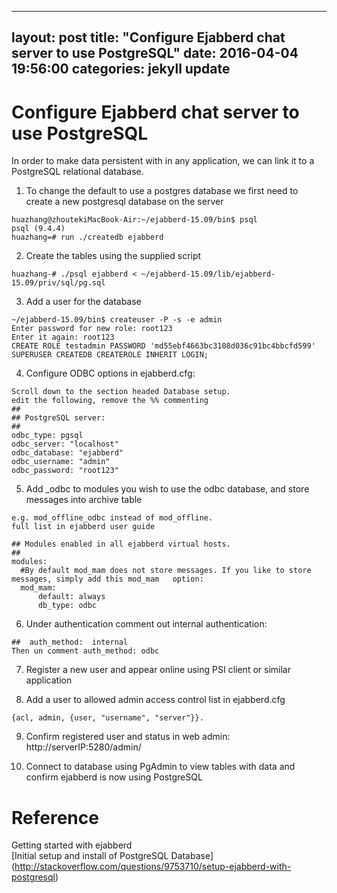 
---
layout: post
title: "Configure Ejabberd chat server to use PostgreSQL"
date: 2016-04-04 19:56:00
categories: jekyll update
---

Configure Ejabberd chat server to use PostgreSQL
================================================
In order to make data persistent with in any application, we can link it to a PostgreSQL relational database.
 
1. To change the default to use a postgres database we first need to create a new postgresql database on the server  
```code
huazhang@zhoutekiMacBook-Air:~/ejabberd-15.09/bin$ psql
psql (9.4.4)
huazhang=# run ./createdb ejabberd
 ```
 
2. Create the tables using the supplied script    
```code
huazhang-# ./psql ejabberd < ~/ejabberd-15.09/lib/ejabberd-15.09/priv/sql/pg.sql
```
 
3. Add a user for the database  
```code
~/ejabberd-15.09/bin$ createuser -P -s -e admin  
Enter password for new role: root123  
Enter it again: root123  
CREATE ROLE testadmin PASSWORD 'md55ebf4663bc3108d036c91bc4bbcfd599' SUPERUSER CREATEDB CREATEROLE INHERIT LOGIN;  
```

4. Configure ODBC options in ejabberd.cfg:  
```code
Scroll down to the section headed Database setup.  
edit the following, remove the %% commenting  
##  
## PostgreSQL server:  
##  
odbc_type: pgsql  
odbc_server: "localhost"  
odbc_database: "ejabberd"  
odbc_username: "admin"  
odbc_password: "root123"  
```
 
 
5. Add _odbc to modules you wish to use the odbc database, and store messages into archive table  
```code  
e.g. mod_offline_odbc instead of mod_offline.  
full list in ejabberd user guide   

## Modules enabled in all ejabberd virtual hosts.  
##  
modules:    
  #By default mod_mam does not store messages. If you like to store messages, simply add this mod_mam   option:  
  mod_mam:  
      default: always   
      db_type: odbc        
 ```

6. Under authentication comment out internal authentication:  
 ```code  
##  auth_method:  internal  
Then un comment auth_method: odbc  
 ```

7. Register a new user and appear online using PSI client or similar application

8. Add a user to allowed admin access control list in ejabberd.cfg
 ```code
{acl, admin, {user, "username", "server"}}.  
 ```
 
9. Confirm registered user and status in web admin:  
http://serverIP:5280/admin/  

10. Connect to database using PgAdmin to view tables with data and confirm ejabberd is now using PostgreSQL

Reference
==========
Getting started with ejabberd  
[Initial setup and install of PostgreSQL Database]
(http://stackoverflow.com/questions/9753710/setup-ejabberd-with-postgresql)  